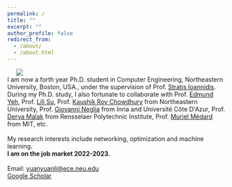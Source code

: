 ```yaml
---
permalink: /
title: ""
excerpt: ""
author_profile: false
redirect_from: 
  - /about/
  - /about.html
---
```


<div class="flex">
<img class="photo" src="{{site.url}}/images/Life_large.jpeg" /> 
<div class="text">
I am now a forth year Ph.D. student in Computer Engineering, Northeastern University, Boston, USA., under the supervision of Prof. <a href="https://ece.northeastern.edu/fac-ece/ioannidis/">Stratis Ioannidis</a>. During my Ph.D. study, I also fortunate to collaborate with Prof. <a href="http://www1.ece.neu.edu/~eyeh/">Edmund Yeh</a>, Prof. <a href="https://sites.google.com/site/lilisuece/">Lili Su</a>, Prof. <a href="https://genesys-lab.org/">Kaushik Roy Chowdhury</a> from Northeastern University, Prof. <a href="http://www-sop.inria.fr/members/Giovanni.Neglia/">Giovanni Neglia</a> from Inria and Université Côte D'Azur, Prof. <a href="https://sites.google.com/site/deryamalak/home?authuser=0">Derya Malak</a> from Rensselaer Polytechnic Institute, Prof. <a href="https://www.rle.mit.edu/ncrcg/">Muriel Médard</a> from MIT, etc.
<br/>
<br/>
My research interests include networking, optimization and machine learning.
<br/>
<b>I am on the job market 2022-2023.</b>
<br/>
<br/>
Email: <a href="mailto:yuanyuanli@ece.neu.edu">yuanyuanli@ece.neu.edu</a>
<br/>
<a href="https://scholar.google.com/citations?user=dSHgvhoAAAAJ&hl=en">Google Scholar</a>
</div>
</div>
<style>
  .photo {
    display: block;
    max-width: 40%;
    margin: 0 20px;
  }

  .flex {
    display: flex;
    max-width: 900px;
    margin: auto;
    align-items: center;
  }

  @media (max-width: 600px){
    .flex {
      flex-direction: column;
    }
    .photo {
    max-width: 100%;
    margin-bottom: 20px;
    }

  }
  </style>
